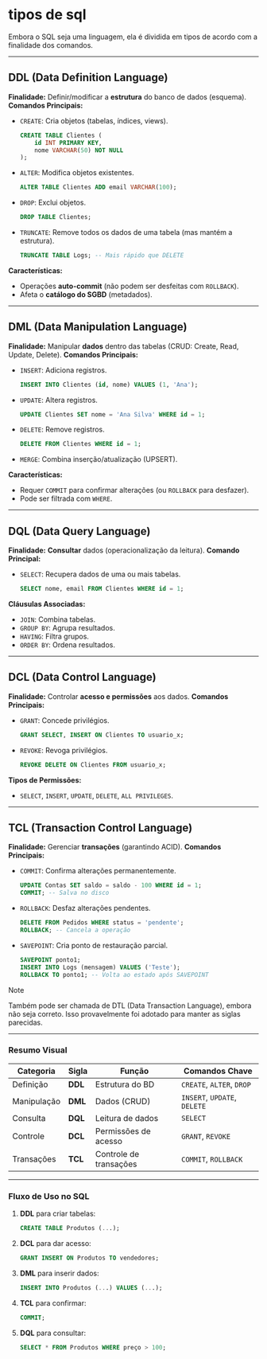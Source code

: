 # tipos de sql

Embora o SQL seja uma linguagem, ela é dividida em tipos de acordo com a finalidade dos comandos.

---

## DDL (Data Definition Language)

**Finalidade:** Definir/modificar a **estrutura** do banco de dados (esquema).
**Comandos Principais:**
- `CREATE`: Cria objetos (tabelas, índices, views).
    ```sql
    CREATE TABLE Clientes (
        id INT PRIMARY KEY,
        nome VARCHAR(50) NOT NULL
    );
    ```
- `ALTER`: Modifica objetos existentes.
    ```sql
    ALTER TABLE Clientes ADD email VARCHAR(100);
    ```
- `DROP`: Exclui objetos.
    ```sql
    DROP TABLE Clientes;
    ```
- `TRUNCATE`: Remove todos os dados de uma tabela (mas mantém a estrutura).
    ```sql
    TRUNCATE TABLE Logs; -- Mais rápido que DELETE
    ```

**Características:**
- Operações **auto-commit** (não podem ser desfeitas com `ROLLBACK`).
- Afeta o **catálogo do SGBD** (metadados).

---

## DML (Data Manipulation Language)

**Finalidade:** Manipular **dados** dentro das tabelas (CRUD: Create, Read, Update, Delete).
**Comandos Principais:**
- `INSERT`: Adiciona registros.
    ```sql
    INSERT INTO Clientes (id, nome) VALUES (1, 'Ana');
    ```
- `UPDATE`: Altera registros.
    ```sql
    UPDATE Clientes SET nome = 'Ana Silva' WHERE id = 1;
    ```
- `DELETE`: Remove registros.
    ```sql
    DELETE FROM Clientes WHERE id = 1;
    ```
- `MERGE`: Combina inserção/atualização (UPSERT).

**Características:**
- Requer `COMMIT` para confirmar alterações (ou `ROLLBACK` para desfazer).
- Pode ser filtrada com `WHERE`.

---

## DQL (Data Query Language)

**Finalidade:** **Consultar** dados (operacionalização da leitura).
**Comando Principal:**
- `SELECT`: Recupera dados de uma ou mais tabelas.
    ```sql
    SELECT nome, email FROM Clientes WHERE id = 1;
    ```

**Cláusulas Associadas:**
- `JOIN`: Combina tabelas.
- `GROUP BY`: Agrupa resultados.
- `HAVING`: Filtra grupos.
- `ORDER BY`: Ordena resultados.

---

## DCL (Data Control Language)

**Finalidade:** Controlar **acesso e permissões** aos dados.
**Comandos Principais:**
- `GRANT`: Concede privilégios.
    ```sql
    GRANT SELECT, INSERT ON Clientes TO usuario_x;
    ```
- `REVOKE`: Revoga privilégios.
    ```sql
    REVOKE DELETE ON Clientes FROM usuario_x;
    ```
**Tipos de Permissões:**
- `SELECT`, `INSERT`, `UPDATE`, `DELETE`, `ALL PRIVILEGES`.

---

## TCL (Transaction Control Language)

**Finalidade:** Gerenciar **transações** (garantindo ACID).
**Comandos Principais:**
- `COMMIT`: Confirma alterações permanentemente.
    ```sql
    UPDATE Contas SET saldo = saldo - 100 WHERE id = 1;
    COMMIT; -- Salva no disco
    ```
- `ROLLBACK`: Desfaz alterações pendentes.
    ```sql
    DELETE FROM Pedidos WHERE status = 'pendente';
    ROLLBACK; -- Cancela a operação
    ```
- `SAVEPOINT`: Cria ponto de restauração parcial.
    ```sql
    SAVEPOINT ponto1;
    INSERT INTO Logs (mensagem) VALUES ('Teste');
    ROLLBACK TO ponto1; -- Volta ao estado após SAVEPOINT
    ```

> [!NOTE]
> Também pode ser chamada de DTL (Data Transaction Language), embora não seja correto.
> Isso provavelmente foi adotado para manter as siglas parecidas.

---

### **Resumo Visual**
| **Categoria** | Sigla       | Função                          | Comandos Chave               |
|---------------|-------------|---------------------------------|------------------------------|
| Definição     | **DDL**     | Estrutura do BD                 | `CREATE`, `ALTER`, `DROP`    |
| Manipulação   | **DML**     | Dados (CRUD)                    | `INSERT`, `UPDATE`, `DELETE` |
| Consulta      | **DQL**     | Leitura de dados                | `SELECT`                     |
| Controle      | **DCL**     | Permissões de acesso            | `GRANT`, `REVOKE`            |
| Transações    | **TCL**     | Controle de transações          | `COMMIT`, `ROLLBACK`         |

---

### **Fluxo de Uso no SQL**
1. **DDL** para criar tabelas:
    ```sql
    CREATE TABLE Produtos (...);
    ```
2. **DCL** para dar acesso:
    ```sql
    GRANT INSERT ON Produtos TO vendedores;
    ```
3. **DML** para inserir dados:
    ```sql
    INSERT INTO Produtos (...) VALUES (...);
    ```
4. **TCL** para confirmar:
    ```sql
    COMMIT;
    ```
5. **DQL** para consultar:
    ```sql
    SELECT * FROM Produtos WHERE preço > 100;
    ```
